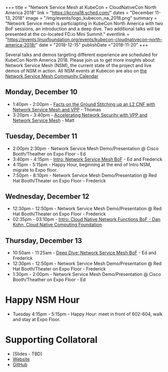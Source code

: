 +++
title = "Network Service Mesh at KubeCon + CloudNativeCon North America 2018"
link = "https://kccna18.sched.com/"
dates = "December 11-13, 2018"
image = "/img/events/logo_kubecon_na_2018.png"
summary = "Network Service mesh is particiapting in KubeCon North America with two BoF sessions, an introduction and a deep dive. Two additional talks will be presented at the co-located FD.io Mini Summit."
eventlink = "https://events.linuxfoundation.org/events/kubecon-cloudnativecon-north-america-2018/"
date = "2018-12-15"
publishDate ="2018-11-20"
+++

Several talks and demos targeting different experience are scheduled for KubeCon North America 2018. Please join us to get more insights about Network Service Mesh (NSM), the current state of the project and live demos of NSM in action.  All NSM events at Kubecon are also on [the Network Service Mesh Community Calendar](https://calendar.google.com/calendar/embed?src=iae5pl3qbf2g5ehm6jb2h7gv08%40group.calendar.google.com&ctz=America%2FLos_Angeles)


Monday, December 10
-------------------

* 1:40pm - 2:00pm - [Facts on the Ground Stitching up an L2 CNF with Network Service Mesh and VPP](https://sched.co/IGgU) - Thomas
* 3:20pm - 3:40pm - [Accelerating Network Security with VPP and Network Service Mesh](https://sched.co/IGh0) - Matt


Tuesday, December 11
--------------------

* 2:00pm   2:30pm - Network Service Mesh Demo/Presentation @ Cisco Booth/Theather on Expo Floor - Ed
* 3:40pm - 4:15pm - [Intro: Network Service Mesh BoF](https://sched.co/Grbq) - Ed and Frederick
* 4:15pm - 5:15pm - Happy Hour, beginning at the end of Intro NSM, migrate to Expo floor.
* 7:50pm - 8:10pm - Network Service Mesh Demo/Presentation @ Red Hat Booth/Theater on Expo Floor - Frederick

Wednesday, December 12
----------------------

* 12:30pm - 12:50pm - Network Service Mesh Demo/Presentation @ Red Hat Booth/Theater on Expo Floor - Frederick
* 02:35pm - 03:10pm - [Intro: Cloud Native Network Functions BoF - Dan Kohn, Cloud Native Computing Foundation](https://sched.co/JCLS)

Thursday, December 13
---------------------

* 10:50am - 11:25am - [Deep Dive: Network Service Mesh BoF](https://sched.co/Grdj) - Ed and Frederick
* 12:30pm - 12:50pm - Network Service Mesh Demo/Presentation @ Red Hat Booth/Theater on Expo Floor - Frederick
* 1:30pm - 2:00pm - Network Service Mesh Demo/Presentation @ Cisco Booth/Theather on Expo Floor - Ed


# Happy NSM Hour

* Tuesday 4:15pm - 5:15pm - Happy Hour: meet in front of 602-604, walk and stay at Expo Floor.

# Supporting Collatoral
* [Slides - TBD]
* [Website](https://www.networkservicemesh.io/)
* [GitHub](https://github.com/ligato/networkservicemesh)


